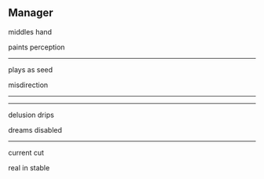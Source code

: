 ## Manager

middles hand

paints perception

---

plays as seed

misdirection

---
---

delusion drips

dreams disabled

---

current cut

real in stable
